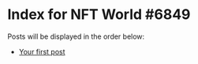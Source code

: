 # Index for NFT World #6849
Posts will be displayed in the order below:

- [Your first post](./001-first.md)

